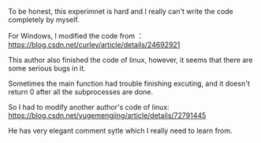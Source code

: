 To be honest, this experimnet is hard and I really can't write the code completely by myself.

For Windows, I modified the code from ：
https://blog.csdn.net/curley/article/details/24692921

This author also finished the code of linux, however, it seems that there are some serious bugs in it.

Sometimes the main function had trouble finishing excuting, and it doesn't return 0 after all the subprocesses are done.

So I had to modify another author's code of linux:
https://blog.csdn.net/yugemengjing/article/details/72791445

He has very elegant comment sytle which I really need to learn from.
